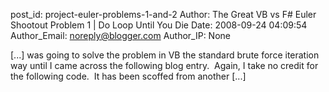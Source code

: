 post_id: project-euler-problems-1-and-2
Author: The Great VB vs F# Euler Shootout Problem 1 | Do Loop Until You Die
Date: 2008-09-24 04:09:54
Author_Email: noreply@blogger.com
Author_IP: None

[...] was going to solve the problem in VB the standard brute force iteration way until I came across the following blog entry.  Again, I take no credit for the following code.  It has been scoffed from another [...]
